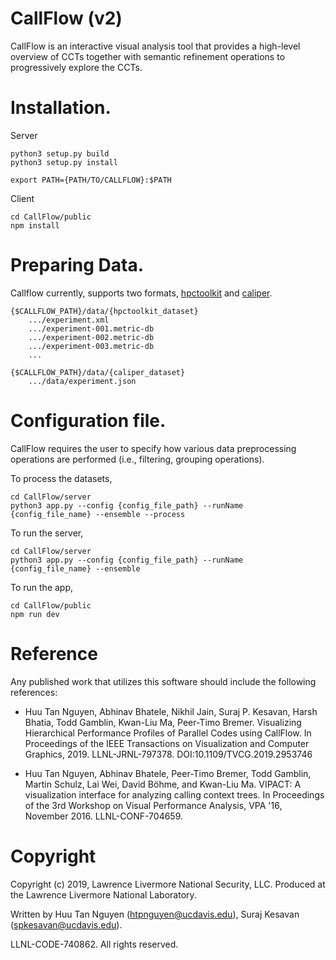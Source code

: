 CallFlow (v2)
============

CallFlow is an interactive visual analysis tool that provides a high-level overview of CCTs together with semantic refinement operations to progressively explore the
CCTs.

# Installation.
Server
```
python3 setup.py build
python3 setup.py install

export PATH={PATH/TO/CALLFLOW}:$PATH
```

Client

```
cd CallFlow/public
npm install
```

# Preparing Data.

Callflow currently, supports two formats, [hpctoolkit](http://hpctoolkit.org/) and [caliper](www.github.com/LLNL/caliper).

```
{$CALLFLOW_PATH}/data/{hpctoolkit_dataset}
	.../experiment.xml
	.../experiment-001.metric-db
	.../experiment-002.metric-db
	.../experiment-003.metric-db
	...

{$CALLFLOW_PATH}/data/{caliper_dataset}
	.../data/experiment.json

```

# Configuration file.
CallFlow requires the user to specify how various data preprocessing operations are performed (i.e., filtering, grouping operations).

To process the datasets,
```
cd CallFlow/server
python3 app.py --config {config_file_path} --runName {config_file_name} --ensemble --process
```

To run the server,

```
cd CallFlow/server
python3 app.py --config {config_file_path} --runName {config_file_name} --ensemble  
```


To run the app,

```
cd CallFlow/public
npm run dev
```

# Reference

Any published work that utilizes this software should include the following references:

* Huu Tan Nguyen, Abhinav Bhatele, Nikhil Jain, Suraj P. Kesavan, Harsh Bhatia, Todd Gamblin, Kwan-Liu Ma, Peer-Timo Bremer. Visualizing Hierarchical Performance Profiles of Parallel Codes using CallFlow. In Proceedings of the IEEE Transactions on Visualization and Computer Graphics, 2019. LLNL-JRNL-797378. DOI:10.1109/TVCG.2019.2953746

* Huu Tan Nguyen, Abhinav Bhatele, Peer-Timo Bremer, Todd Gamblin, Martin Schulz, Lai Wei, David Böhme, and Kwan-Liu Ma. VIPACT: A visualization interface for analyzing calling context trees. In Proceedings of the 3rd Workshop on Visual Performance Analysis, VPA '16, November 2016. LLNL-CONF-704659.

# Copyright

Copyright (c) 2019, Lawrence Livermore National Security, LLC.
Produced at the Lawrence Livermore National Laboratory.

Written by Huu Tan Nguyen (<htpnguyen@ucdavis.edu>), Suraj Kesavan (<spkesavan@ucdavis.edu>).

LLNL-CODE-740862. All rights reserved.